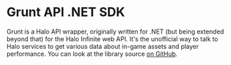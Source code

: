 # Grunt API .NET SDK

Grunt is a Halo API wrapper, originally written for .NET (but being extended beyond that) for the Halo Infinite web API. It's the unofficial way to talk to Halo services to get various data about in-game assets and player performance. You can look at the library source [on GitHub](https://github.com/dend/grunt).
